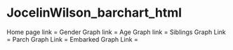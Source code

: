 # JocelinWilson_barchart_html
Home page link = 
Gender Graph link =
Age Graph link =
Siblings Graph Link = 
Parch Graph Link =
Embarked Graph Link = 
